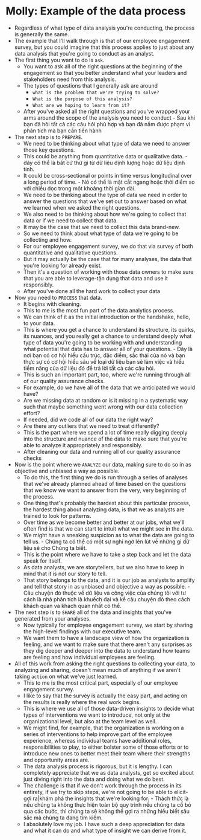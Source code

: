 # Molly: Example of the data process

- Regardless of what type of data analysis you're conducting, the process is generally the same.
- The example that I'll walk through is that of our employee engagement survey, but you could imagine that this process applies to just about any data analysis that you're going to conduct as an analyst.
- The first thing you want to do is `ask`.
  - You want to ask all of the right questions at the beginning of the engagement so that you better understand what your leaders and stakeholders need from this analysis.
  - The types of questions that I generally ask are around
    - `what is the problem that we're trying to solve?`
    - `What is the purpose of this analysis?`
    - `What are we hoping to learn from it?`
  - After you've asked all the right questions and you've wrapped your arms around the scope of the analysis you need to conduct - Sau khi bạn đã hỏi tất cả các câu hỏi phù hợp và bạn đã nắm được phạm vi phân tích mà bạn cần tiến hành
- The next step is to `PREPARE`.
  - We need to be thinking about what type of data we need to answer those key questions.
  - This could be anything from quantitative data or qualitative data. - đây có thể là bất cứ thứ gì từ dữ liệu định lượng hoặc dữ liệu định tính.
  - It could be cross-sectional or points in time versus longitudinal over a long period of time. - Nó có thể là mặt cắt ngang hoặc thời điểm so với chiều dọc trong một khoảng thời gian dài.
  - We need to be thinking about the type of data we need in order to answer the questions that we've set out to answer based on what we learned when we asked the right questions.
  - We also need to be thinking about how we're going to collect that data or if we need to collect that data.
  - It may be the case that we need to collect this data brand-new.
  - So we need to think about what type of data we're going to be collecting and how.
  - For our employee engagement survey, we do that via survey of both quantitative and qualitative questions.
  - But it may actually be the case that for many analyses, the data that you're looking for already exist.
  - Then it's a question of working with those data owners to make sure that you are able to leverage-tận dụng that data and use it responsibly.
  - After you've done all the hard work to collect your data
- Now you need to `PROCESS` that data.
  - It begins with cleaning.
  - This to me is the most fun part of the data analytics process.
  - We can think of it as the initial introduction or the handshake, hello, to your data.
  - This is where you get a chance to understand its structure, its quirks, its nuances, and you really get a chance to understand deeply what type of data you're going to be working with and understanding what potential that data has to answer all of your questions. - Đây là nơi bạn có cơ hội hiểu cấu trúc, đặc điểm, sắc thái của nó và bạn thực sự có cơ hội hiểu sâu về loại dữ liệu bạn sẽ làm việc và hiểu tiềm năng của dữ liệu đó để trả lời tất cả các câu hỏi.
  - This is such an important part, too, where we're running through all of our quality assurance checks.
  - For example, do we have all of the data that we anticipated we would have?
  - Are we missing data at random or is it missing in a systematic way such that maybe something went wrong with our data collection effort?
  - If needed, did we code all of our data the right way?
  - Are there any outliers that we need to treat differently?
  - This is the part where we spend a lot of time really digging deeply into the structure and nuance of the data to make sure that you're able to analyze it appropriately and responsibly.
  - After cleaning our data and running all of our quality assurance checks
- Now is the point where we `ANALYZE` our data, making sure to do so in as objective and unbiased a way as possible.
  - To do this, the first thing we do is run through a series of analyses that we've already planned ahead of time based on the questions that we know we want to answer from the very, very beginning of the process.
  - One thing that's probably the hardest about this particular process, the hardest thing about analyzing data, is that we as analysts are trained to look for patterns.
  - Over time as we become better and better at our jobs, what we'll often find is that we can start to intuit what we might see in the data.
  - We might have a sneaking suspicion as to what the data are going to tell us. - Chúng ta có thể có một sự nghi ngờ lén lút về những gì dữ liệu sẽ cho Chúng ta biết.
  - This is the point where we have to take a step back and let the data speak for itself.
  - As data analysts, we are storytellers, but we also have to keep in mind that it is not our story to tell.
  - That story belongs to the data, and it is our job as analysts to amplify and tell that story in as unbiased and objective a way as possible. - Câu chuyện đó thuộc về dữ liệu và công việc của chúng tôi với tư cách là nhà phân tích là khuếch đại và kể câu chuyện đó theo cách khách quan và khách quan nhất có thể.
- The next step is to `SHARE` all of the data and insights that you've generated from your analyses.
  - Now typically for employee engagement survey, we start by sharing the high-level findings with our executive team.
  - We want them to have a landscape view of how the organization is feeling, and we want to make sure that there aren't any surprises as they dig deeper and deeper into the data to understand how teams are feeling and how individual employees are feeling.
- All of this work from asking the right questions to collecting your data, to analyzing and sharing, doesn't mean much of anything if we aren't taking `action` on what we've just learned.
  - This to me is the most critical part, especially of our employee engagement survey.
  - I like to say that the survey is actually the easy part, and acting on the results is really where the real work begins.
  - This is where we use all of those data-driven insights to decide what types of interventions we want to introduce, not only at the organizational level, but also at the team level as well.
  - We might find, for example, that the organization is working on a series of interventions to help improve part of the employee experience, whereas individual teams have additional roles, responsibilities to play, to either bolster some of those efforts or to introduce new ones to better meet their team where their strengths and opportunity areas are.
  - The data analysis process is rigorous, but it is lengthy. I can completely appreciate that we as data analysts, get so excited about just diving right into the data and doing what we do best.
  - The challenge is that if we don't work through the process in its entirety, if we try to skip steps, we're not going to be able to elicit-gợi ra|khám phá the insights that we're looking for. - Thách thức là nếu chúng ta không thực hiện toàn bộ quy trình nếu chúng ta cố bỏ qua các bước, thì chúng ta sẽ không thể gợi ra những hiểu biết sâu sắc mà chúng ta đang tìm kiếm.
  - I absolutely love my job. I have such a deep appreciation for data and what it can do and what type of insight we can derive from it.
